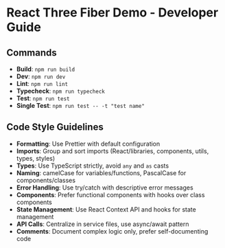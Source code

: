# React Three Fiber Demo - Developer Guide

## Commands
- **Build**: `npm run build`
- **Dev**: `npm run dev`
- **Lint**: `npm run lint`
- **Typecheck**: `npm run typecheck`
- **Test**: `npm run test`
- **Single Test**: `npm run test -- -t "test name"`

## Code Style Guidelines
- **Formatting**: Use Prettier with default configuration
- **Imports**: Group and sort imports (React/libraries, components, utils, types, styles)
- **Types**: Use TypeScript strictly, avoid `any` and `as` casts
- **Naming**: camelCase for variables/functions, PascalCase for components/classes
- **Error Handling**: Use try/catch with descriptive error messages
- **Components**: Prefer functional components with hooks over class components
- **State Management**: Use React Context API and hooks for state management
- **API Calls**: Centralize in service files, use async/await pattern
- **Comments**: Document complex logic only, prefer self-documenting code